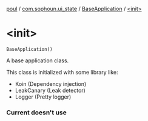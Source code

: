 [poul](../../index.md) / [com.sophoun.ui_state](../index.md) / [BaseApplication](index.md) / [&lt;init&gt;](./-init-.md)

# &lt;init&gt;

`BaseApplication()`

A base application class.

This class is initialized with some library like:

* Koin (Dependency injection)
* LeakCanary (Leak detector)
* Logger (Pretty logger)

### Current doesn't use

